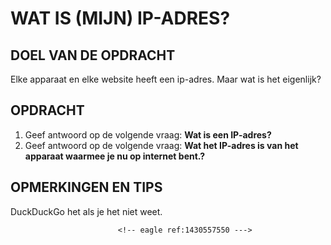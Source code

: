 # WAT IS (MIJN) IP-ADRES?

## DOEL VAN DE OPDRACHT

Elke apparaat en elke website heeft een ip-adres. Maar wat is het eigenlijk?

## OPDRACHT

1. Geef antwoord op de volgende vraag: **Wat is een IP-adres?**
2. Geef antwoord op de volgende vraag: **Wat het IP-adres is van het apparaat waarmee je nu op internet bent.?**

## OPMERKINGEN EN TIPS

DuckDuckGo het als je het niet weet.
<!-- DIT COMMENTAAR LATEN STAAN AUB -->
                            <!-- eagle ref:1430557550 --->